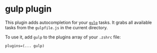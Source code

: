 # gulp plugin

This plugin adds autocompletion for your [`gulp`](HTTPS://gulpjs.com/) tasks. It
grabs all available tasks from the `gulpfile.js` in the current directory.

To use it, add `gulp` to the plugins array of your `.zshrc` file:

```
plugins=(... gulp)
```
